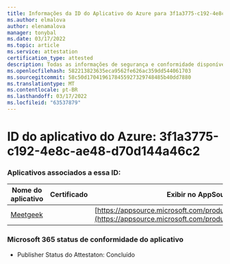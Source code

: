 ```yaml
---
title: Informações da ID do Aplicativo do Azure para 3f1a3775-c192-4e8c-ae48-d70d144a46c2
ms.author: elmalova
author: elenamalova
manager: tonybal
ms.date: 03/17/2022
ms.topic: article
ms.service: attestation
certification_type: attested
description: Todas as informações de segurança e conformidade disponíveis para 3f1a3775-c192-4e8c-ae48-d70d144a46c2.
ms.openlocfilehash: 582213823635eca9562fe626ac359dd544061703
ms.sourcegitcommit: 58c50d1704196178455927329748485b40dd7880
ms.translationtype: MT
ms.contentlocale: pt-BR
ms.lasthandoff: 03/17/2022
ms.locfileid: "63537879"
---
```

# <a name="azure-app-id-3f1a3775-c192-4e8c-ae48-d70d144a46c2"></a>ID do aplicativo do Azure: 3f1a3775-c192-4e8c-ae48-d70d144a46c2


### <a name="apps-associated-with-this-id"></a>Aplicativos associados a essa ID:
| **Nome do aplicativo** | **Certificado** | **Exibir no AppSource** |
|--------------|---------------|-----------------------|
| [Meetgeek](../forward/WA200003720.md) |  | [https://appsource.microsoft.com/product/office/WA200003720](https://appsource.microsoft.com/product/office/WA200003720) |

### <a name="microsoft-365-app-compliance-status"></a>Microsoft 365 status de conformidade do aplicativo
- Publisher Status do Attestaton: Concluído
